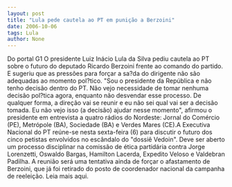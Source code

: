 ```yaml
---
layout: post
title: "Lula pede cautela ao PT em punição a Berzoini"
date: 2006-10-06
tags: Lula
author: None
---
```

Do portal G1
O presidente Luiz Inácio Lula da Silva pediu cautela ao PT sobre o futuro do deputado Ricardo Berzoini frente ao comando do partido. E sugeriu que as pressões para forçar a sa?da do dirigente não são adequadas ao momento pol?tico.
\"Sou o presidente da República e não tenho decisão dentro do PT. Não vejo necessidade de tomar nenhuma decisão pol?tica agora, enquanto não desvendar esse processo. De qualquer forma, a direção vai se reunir e eu não sei qual vai ser a decisão tomada. Eu não vejo isso (a decisão) ajudar nesse momento\", afirmou o presidente em entrevista a quatro rádios do Nordeste: Jornal do Comércio (PE), Metrópole (BA), Sociedade (BA) e Verdes Mares (CE).A Executiva Nacional do PT reúne-se nesta sexta-feira (6) para discutir o futuro dos cinco petistas envolvidos no escândalo do \"dossiê Vedoin\". Deve ser aberto um processo disciplinar na comissão de ética partidária contra Jorge Lorenzetti, Oswaldo Bargas, Hamilton Lacerda, Expedito Veloso e Valdebran Padilha. A reunião&nbsp;será uma&nbsp;tentativa&nbsp;ainda&nbsp;de forçar o afastamento de Berzoini, que já foi retirado do posto de coordenador nacional da campanha de reeleição. 
Leia mais aqui. 